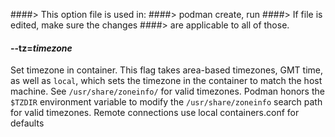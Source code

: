 ####> This option file is used in:
####>   podman create, run
####> If file is edited, make sure the changes
####> are applicable to all of those.
#### **--tz**=*timezone*

Set timezone in container. This flag takes area-based timezones, GMT time, as well as `local`, which sets the timezone in the container to match the host machine. See `/usr/share/zoneinfo/` for valid timezones. Podman honors the `$TZDIR` environment variable to modify the `/usr/share/zoneinfo` search path for valid timezones.
Remote connections use local containers.conf for defaults
